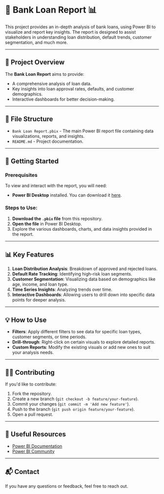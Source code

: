 # 💼 Bank Loan Report 📊

This project provides an in-depth analysis of bank loans, using Power BI to visualize and report key insights. The report is designed to assist stakeholders in understanding loan distribution, default trends, customer segmentation, and much more.

---

## 📝 Project Overview

The **Bank Loan Report** aims to provide:
- A comprehensive analysis of loan data.
- Key insights into loan approval rates, defaults, and customer demographics.
- Interactive dashboards for better decision-making.

---

## 📁 File Structure

- `Bank Loan Report.pbix` - The main Power BI report file containing data visualizations, reports, and insights.
- `README.md` - Project documentation.

---

## 🚀 Getting Started

### Prerequisites
To view and interact with the report, you will need:
- **Power BI Desktop** installed. You can download it [here](https://powerbi.microsoft.com/desktop/).

### Steps to Use:
1. **Download the `.pbix` file** from this repository.
2. **Open the file** in Power BI Desktop.
3. Explore the various dashboards, charts, and data insights provided in the report.

---

## 📊 Key Features

1. **Loan Distribution Analysis**: Breakdown of approved and rejected loans.
2. **Default Rate Tracking**: Identifying high-risk loan segments.
3. **Customer Segmentation**: Visualizing data based on demographics like age, income, and loan type.
4. **Time Series Insights**: Analyzing trends over time.
5. **Interactive Dashboards**: Allowing users to drill down into specific data points for deeper analysis.

---

## 💡 How to Use

- **Filters**: Apply different filters to see data for specific loan types, customer segments, or time periods.
- **Drill-through**: Right-click on certain visuals to explore detailed reports.
- **Custom Reports**: Modify the existing visuals or add new ones to suit your analysis needs.

---

## 🧑‍💻 Contributing

If you'd like to contribute:
1. Fork the repository.
2. Create a new branch (`git checkout -b feature/your-feature`).
3. Commit your changes (`git commit -m 'Add new feature'`).
4. Push to the branch (`git push origin feature/your-feature`).
5. Open a pull request.


---

## 🔗 Useful Resources

- [Power BI Documentation](https://docs.microsoft.com/en-us/power-bi/)
- [Power BI Community](https://community.powerbi.com/)

---

## 📬 Contact

If you have any questions or feedback, feel free to reach out.

